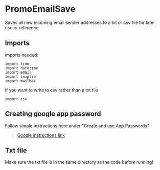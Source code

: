 # PromoEmailSave
Saves all new incoming email sender addresses to a txt or csv file for later use or reference 

## Imports
imports needed:
```
import time
import datetime
import email
import imaplib
import mailbox
```
If you want to write to csv rather than a txt file
```
import csv
```

## Creating google app password
Follow simple instructions here under "Create and use App Passwords"
> [Google instructions link](https://support.google.com/mail/answer/185833?hl=en)

## Txt file
Make sure the txt file is in the same directory as the code before running!
